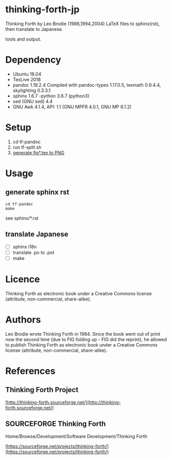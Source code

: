 

# thinking-forth-jp

Thinking Forth by Leo Brodie (1986,1994,2004)
LaTeX files to sphinx(rst), then translate to Japanese.

tools and output.

# Dependency
- Ubuntu 18.04
- TexLive 2018
- pandoc 1.19.2.4 Compiled with pandoc-types 1.17.0.5, texmath 0.9.4.4, skylighting 0.3.3.1
- sphinx 1.6.7
-python 3.6.7 (python3)
- sed (GNU sed) 4.4
- GNU Awk 4.1.4, API: 1.1 (GNU MPFR 4.0.1, GNU MP 6.1.2)

# Setup
1. cd tf-pandoc
2. run tf-split.sh
3. [generate fig*.tex to PNG](/figtex/convert-figtex.md)

# Usage
## generate sphinx rst
```
cd tf-pandoc
make
```
see sphinx/*.rst
## translate Japanese
- [ ] sphinx i18n
- [ ] translate .po to .pot
- [ ] make
# Licence
Thinking Forth as electronic book under a Creative Commons license (attribute, non-commercial, share-alike).

# Authors
Leo Brodie wrote Thinking Forth in 1984.
Since the book went out of print now the second time (due to FIG folding up - FIG did the reprint),
he allowed to publish Thinking Forth as electronic book under a Creative Commons license (attribute, non-commercial, share-alike).

# References
## Thinking Forth Project

[http://thinking-forth.sourceforge.net/](http://thinking-forth.sourceforge.net/)

## SOURCEFORGE Thinking Forth

Home/Browse/Development/Software Development/Thinking Forth

[https://sourceforge.net/projects/thinking-forth/](https://sourceforge.net/projects/thinking-forth/)
